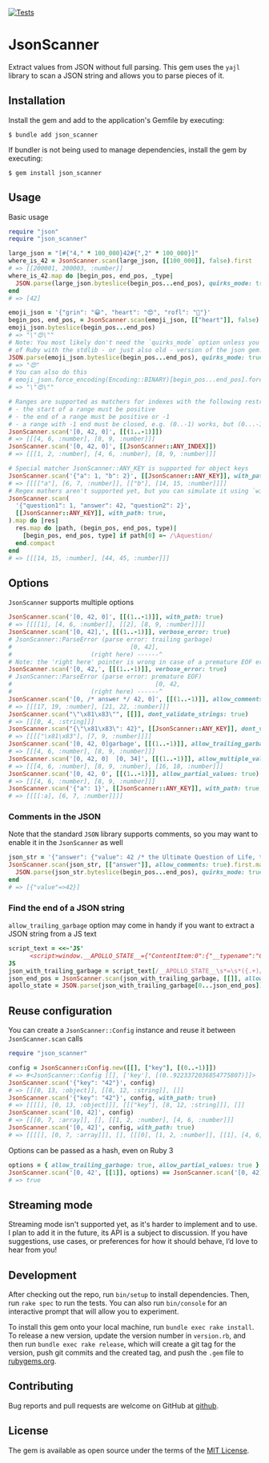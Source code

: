 [![Tests](https://github.com/uvlad7/json_scanner/actions/workflows/main.yml/badge.svg)](https://github.com/uvlad7/json_scanner/actions/workflows/main.yml)

# JsonScanner

Extract values from JSON without full parsing. This gem uses the `yajl` library to scan a JSON string and allows you to parse pieces of it.

## Installation

Install the gem and add to the application's Gemfile by executing:

    $ bundle add json_scanner

If bundler is not being used to manage dependencies, install the gem by executing:

    $ gem install json_scanner

## Usage

Basic usage

```ruby
require "json"
require "json_scanner"

large_json = "[#{"4," * 100_000}42#{",2" * 100_000}]"
where_is_42 = JsonScanner.scan(large_json, [[100_000]], false).first
# => [[200001, 200003, :number]]
where_is_42.map do |begin_pos, end_pos, _type|
  JSON.parse(large_json.byteslice(begin_pos...end_pos), quirks_mode: true)
end
# => [42]

emoji_json = '{"grin": "😁", "heart": "😍", "rofl": "🤣"}'
begin_pos, end_pos, = JsonScanner.scan(emoji_json, [["heart"]], false).first.first
emoji_json.byteslice(begin_pos...end_pos)
# => "\"😍\""
# Note: You most likely don't need the `quirks_mode` option unless you are using an older version
# of Ruby with the stdlib - or just also old - version of the json gem. In newer versions, `quirks_mode` is enabled by default.
JSON.parse(emoji_json.byteslice(begin_pos...end_pos), quirks_mode: true)
# => "😍"
# You can also do this
# emoji_json.force_encoding(Encoding::BINARY)[begin_pos...end_pos].force_encoding(Encoding::UTF_8)
# => "\"😍\""

# Ranges are supported as matchers for indexes with the following restrictions:
# - the start of a range must be positive
# - the end of a range must be positive or -1
# - a range with -1 end must be closed, e.g. (0..-1) works, but (0...-1) is forbidden
JsonScanner.scan('[0, 42, 0]', [[(1..-1)]])
# => [[[4, 6, :number], [8, 9, :number]]]
JsonScanner.scan('[0, 42, 0]', [[JsonScanner::ANY_INDEX]])
# => [[[1, 2, :number], [4, 6, :number], [8, 9, :number]]]

# Special matcher JsonScanner::ANY_KEY is supported for object keys
JsonScanner.scan('{"a": 1, "b": 2}', [[JsonScanner::ANY_KEY]], with_path: true)
# => [[[["a"], [6, 7, :number]], [["b"], [14, 15, :number]]]]
# Regex mathers aren't supported yet, but you can simulate it using `with_path` option
JsonScanner.scan(
  '{"question1": 1, "answer": 42, "question2": 2}',
  [[JsonScanner::ANY_KEY]], with_path: true,
).map do |res|
  res.map do |path, (begin_pos, end_pos, type)|
    [begin_pos, end_pos, type] if path[0] =~ /\Aquestion/
  end.compact
end
# => [[[14, 15, :number], [44, 45, :number]]]
```

## Options

`JsonScanner` supports multiple options

```ruby
JsonScanner.scan('[0, 42, 0]', [[(1..-1)]], with_path: true)
# => [[[[1], [4, 6, :number]], [[2], [8, 9, :number]]]]
JsonScanner.scan('[0, 42],', [[(1..-1)]], verbose_error: true)
# JsonScanner::ParseError (parse error: trailing garbage)
#                                 [0, 42],
#                      (right here) ------^
# Note: the 'right here' pointer is wrong in case of a premature EOF error, it's a bug of the libyajl
JsonScanner.scan('[0, 42,', [[(1..-1)]], verbose_error: true)
# JsonScanner::ParseError (parse error: premature EOF)
#                                        [0, 42,
#                      (right here) ------^
JsonScanner.scan('[0, /* answer */ 42, 0]', [[(1..-1)]], allow_comments: true)
# => [[[17, 19, :number], [21, 22, :number]]]
JsonScanner.scan("\"\x81\x83\"", [[]], dont_validate_strings: true)
# => [[[0, 4, :string]]]
JsonScanner.scan("{\"\x81\x83\": 42}", [[JsonScanner::ANY_KEY]], dont_validate_strings: true, with_path: true)
# => [[[["\x81\x83"], [7, 9, :number]]]]
JsonScanner.scan('[0, 42, 0]garbage', [[(1..-1)]], allow_trailing_garbage: true)
# => [[[4, 6, :number], [8, 9, :number]]]
JsonScanner.scan('[0, 42, 0]  [0, 34]', [[(1..-1)]], allow_multiple_values: true)
# => [[[4, 6, :number], [8, 9, :number], [16, 18, :number]]]
JsonScanner.scan('[0, 42, 0', [[(1..-1)]], allow_partial_values: true)
# => [[[4, 6, :number], [8, 9, :number]]]
JsonScanner.scan('{"a": 1}', [[JsonScanner::ANY_KEY]], with_path: true, symbolize_path_keys: true)
# => [[[[:a], [6, 7, :number]]]]
```

### Comments in the JSON

Note that the standard `JSON` library supports comments, so you may want to enable it in the `JsonScanner` as well
```ruby
json_str = '{"answer": {"value": 42 /* the Ultimate Question of Life, the Universe, and Everything */ }}'
JsonScanner.scan(json_str, [["answer"]], allow_comments: true).first.map do |begin_pos, end_pos, _type|
  JSON.parse(json_str.byteslice(begin_pos...end_pos), quirks_mode: true)
end
# => [{"value"=>42}]
```

### Find the end of a JSON string

`allow_trailing_garbage` option may come in handy if you want to extract a JSON string from a JS text
```ruby
script_text = <<~'JS'
      <script>window.__APOLLO_STATE__={"ContentItem:0":{"__typename":"ContentItem","id":0, "configurationType":"NO_CONFIGURATION","replacementPartsUrl":null,"relatedCategories":[{"__ref":"Category:109450"},{"__ref":"Category:82044355"},{"__ref":"Category:109441"},{"__ref":"Category:109442"},{"__ref":"Category:109449"},{"__ref":"Category:109444"},{"__ref":"Category:82043730"}],"recommendedOptions":[]}};window.__APPVERSION__=7018;window.__CONFIG_ENV__={value: 'PRODUCTION'};</script>
JS
json_with_trailing_garbage = script_text[/__APOLLO_STATE__\s*=\s*({.+)/, 1]
json_end_pos = JsonScanner.scan(json_with_trailing_garbage, [[]], allow_trailing_garbage: true).first.first[1]
apollo_state = JSON.parse(json_with_trailing_garbage[0...json_end_pos])
```

## Reuse configuration

You can create a `JsonScanner::Config` instance and reuse it between `JsonScanner.scan` calls

```ruby
require "json_scanner"

config = JsonScanner::Config.new([[], ["key"], [(0..-1)]])
# => #<JsonScanner::Config [[], ['key'], [(0..9223372036854775807)]]>
JsonScanner.scan('{"key": "42"}', config)
# => [[[0, 13, :object]], [[8, 12, :string]], []]
JsonScanner.scan('{"key": "42"}', config, with_path: true)
# => [[[[], [0, 13, :object]]], [[["key"], [8, 12, :string]]], []]
JsonScanner.scan('[0, 42]', config)
# => [[[0, 7, :array]], [], [[1, 2, :number], [4, 6, :number]]]
JsonScanner.scan('[0, 42]', config, with_path: true)
# => [[[[], [0, 7, :array]]], [], [[[0], [1, 2, :number]], [[1], [4, 6, :number]]]]
```

Options can be passed as a hash, even on Ruby 3
```ruby
options = { allow_trailing_garbage: true, allow_partial_values: true }
JsonScanner.scan('[0, 42', [[1]], options) == JsonScanner.scan('[0, 42]_', [[1]], options)
# => true
```

## Streaming mode

Streaming mode isn't supported yet, as it's harder to implement and to use. I plan to add it in the future, its API is a subject to discussion. If you have suggestions, use cases, or preferences for how it should behave, I’d love to hear from you!

## Development

After checking out the repo, run `bin/setup` to install dependencies. Then, run `rake spec` to run the tests. You can also run `bin/console` for an interactive prompt that will allow you to experiment.

To install this gem onto your local machine, run `bundle exec rake install`. To release a new version, update the version number in `version.rb`, and then run `bundle exec rake release`, which will create a git tag for the version, push git commits and the created tag, and push the `.gem` file to [rubygems.org](https://rubygems.org).

## Contributing

Bug reports and pull requests are welcome on GitHub at [github](https://github.com/uvlad7/json_scanner).

## License

The gem is available as open source under the terms of the [MIT License](https://opensource.org/licenses/MIT).

